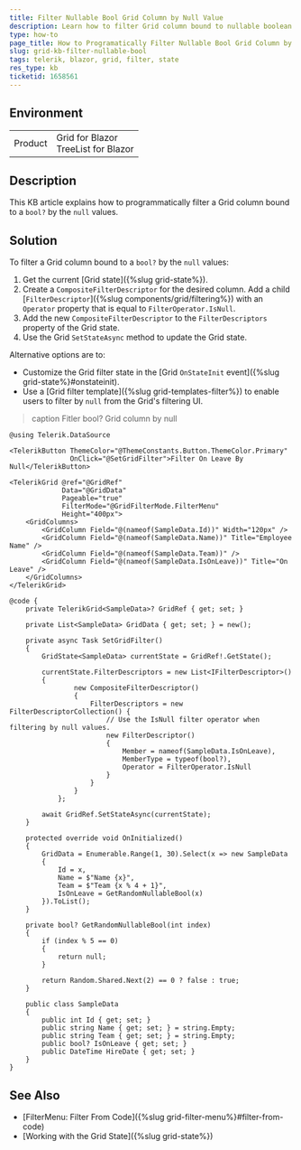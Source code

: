 ```yaml
---
title: Filter Nullable Bool Grid Column by Null Value
description: Learn how to filter Grid column bound to nullable boolean values programmatically. Discrover one of the many features of the Grid State.
type: how-to
page_title: How to Programatically Filter Nullable Bool Grid Column by Null Value
slug: grid-kb-filter-nullable-bool
tags: telerik, blazor, grid, filter, state
res_type: kb
ticketid: 1658561
---
```


## Environment

<table>
    <tbody>
        <tr>
            <td>Product</td>
            <td>Grid for Blazor <br /> TreeList for Blazor</td>
        </tr>
    </tbody>
</table>

## Description

This KB article explains how to programmatically filter a Grid column bound to a `bool?` by the `null` values.

## Solution

To filter a Grid column bound to a `bool?` by the `null` values:

1. Get the current [Grid state]({%slug grid-state%}).
1. Create a `CompositeFilterDescriptor` for the desired column. Add a child [`FilterDescriptor`]({%slug components/grid/filtering%}) with an `Operator` property that is equal to `FilterOperator.IsNull`.
1. Add the new `CompositeFilterDescriptor` to the `FilterDescriptors` property of the Grid state.
1. Use the Grid `SetStateAsync` method to update the Grid state.

Alternative options are to:

* Customize the Grid filter state in the [Grid `OnStateInit` event]({%slug grid-state%}#onstateinit).
* Use a [Grid filter template]({%slug grid-templates-filter%}) to enable users to filter by `null` from the Grid's filtering UI.

>caption Fitler bool? Grid column by null

````CSHTML
@using Telerik.DataSource

<TelerikButton ThemeColor="@ThemeConstants.Button.ThemeColor.Primary"
               OnClick="@SetGridFilter">Filter On Leave By Null</TelerikButton>

<TelerikGrid @ref="@GridRef"
             Data="@GridData"
             Pageable="true"
             FilterMode="@GridFilterMode.FilterMenu"
             Height="400px">
    <GridColumns>
        <GridColumn Field="@(nameof(SampleData.Id))" Width="120px" />
        <GridColumn Field="@(nameof(SampleData.Name))" Title="Employee Name" />
        <GridColumn Field="@(nameof(SampleData.Team))" />
        <GridColumn Field="@(nameof(SampleData.IsOnLeave))" Title="On Leave" />
    </GridColumns>
</TelerikGrid>

@code {
    private TelerikGrid<SampleData>? GridRef { get; set; }

    private List<SampleData> GridData { get; set; } = new();

    private async Task SetGridFilter()
    {
        GridState<SampleData> currentState = GridRef!.GetState();

        currentState.FilterDescriptors = new List<IFilterDescriptor>()
        {
                new CompositeFilterDescriptor()
                {
                    FilterDescriptors = new FilterDescriptorCollection() {
                        // Use the IsNull filter operator when filtering by null values.
                        new FilterDescriptor()
                        {
                            Member = nameof(SampleData.IsOnLeave),
                            MemberType = typeof(bool?),
                            Operator = FilterOperator.IsNull
                        }
                    }
                }
            };

        await GridRef.SetStateAsync(currentState);
    }

    protected override void OnInitialized()
    {
        GridData = Enumerable.Range(1, 30).Select(x => new SampleData
        {
            Id = x,
            Name = $"Name {x}",
            Team = $"Team {x % 4 + 1}",
            IsOnLeave = GetRandomNullableBool(x)
        }).ToList();
    }

    private bool? GetRandomNullableBool(int index)
    {
        if (index % 5 == 0)
        {
            return null;
        }

        return Random.Shared.Next(2) == 0 ? false : true;
    }

    public class SampleData
    {
        public int Id { get; set; }
        public string Name { get; set; } = string.Empty;
        public string Team { get; set; } = string.Empty;
        public bool? IsOnLeave { get; set; }
        public DateTime HireDate { get; set; }
    }
}
````

## See Also

* [FilterMenu: Filter From Code]({%slug grid-filter-menu%}#filter-from-code)
* [Working with the Grid State]({%slug grid-state%})